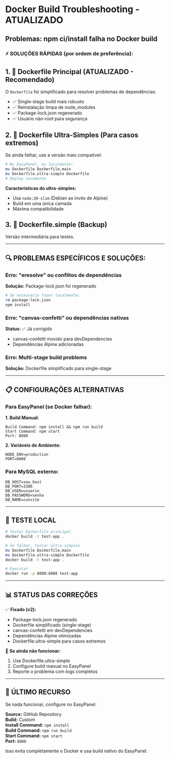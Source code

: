 # Docker Build Troubleshooting - ATUALIZADO

## Problemas: npm ci/install falha no Docker build

### ⚡ SOLUÇÕES RÁPIDAS (por ordem de preferência):

## 1. 🎯 Dockerfile Principal (ATUALIZADO - Recomendado)

O `Dockerfile` foi simplificado para resolver problemas de dependências:

- ✅ Single-stage build mais robusto
- ✅ Reinstalação limpa de node_modules
- ✅ Package-lock.json regenerado
- ✅ Usuário não-root para segurança

## 2. 🚀 Dockerfile Ultra-Simples (Para casos extremos)

Se ainda falhar, use a versão mais compatível:

```bash
# No EasyPanel, ou localmente:
mv Dockerfile Dockerfile.main
mv Dockerfile.ultra-simple Dockerfile
# Deploy novamente
```

**Características do ultra-simples:**

- Usa `node:20-slim` (Debian ao invés de Alpine)
- Build em uma única camada
- Máxima compatibilidade

## 3. 🔧 Dockerfile.simple (Backup)

Versão intermediária para testes.

---

## 🔍 PROBLEMAS ESPECÍFICOS E SOLUÇÕES:

### Erro: "eresolve" ou conflitos de dependências

**Solução:** Package-lock.json foi regenerado

```bash
# Se necessário fazer localmente:
rm package-lock.json
npm install
```

### Erro: "canvas-confetti" ou dependências nativas

**Status:** ✅ Já corrigido

- canvas-confetti movido para devDependencies
- Dependências Alpine adicionadas

### Erro: Multi-stage build problems

**Solução:** Dockerfile simplificado para single-stage

---

## 📋 CONFIGURAÇÕES ALTERNATIVAS

### Para EasyPanel (se Docker falhar):

**1. Build Manual:**

```
Build Command: npm install && npm run build
Start Command: npm start
Port: 8080
```

**2. Variáveis de Ambiente:**

```
NODE_ENV=production
PORT=8080
```

### Para MySQL externo:

```
DB_HOST=seu_host
DB_PORT=3306
DB_USER=usuario
DB_PASSWORD=senha
DB_NAME=convite
```

---

## 🧪 TESTE LOCAL

```bash
# Testar Dockerfile principal
docker build -t test-app .

# Se falhar, testar ultra-simples
mv Dockerfile Dockerfile.main
mv Dockerfile.ultra-simple Dockerfile
docker build -t test-app .

# Executar
docker run -p 8080:8080 test-app
```

---

## 📊 STATUS DAS CORREÇÕES

✅ **Fixado (v2):**

- Package-lock.json regenerado
- Dockerfile simplificado (single-stage)
- canvas-confetti em devDependencies
- Dependências Alpine otimizadas
- Dockerfile.ultra-simple para casos extremos

🔧 **Se ainda não funcionar:**

1. Use Dockerfile.ultra-simple
2. Configure build manual no EasyPanel
3. Reporte o problema com logs completos

---

## 🚨 ÚLTIMO RECURSO

Se nada funcionar, configure no EasyPanel:

**Source:** GitHub Repository  
**Build:** Custom  
**Install Command:** `npm install`  
**Build Command:** `npm run build`  
**Start Command:** `npm start`  
**Port:** `8080`

Isso evita completamente o Docker e usa build nativo do EasyPanel.
